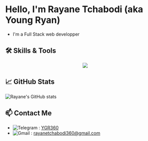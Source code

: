 # Hello, I'm Rayane Tchabodi (aka Young Ryan)

- I'm a Full Stack web developper 

## 🛠️ Skills & Tools
<p align="center">
  <a href="https://skillicons.dev">
    <img src="https://skillicons.dev/icons?i=git,github,laravel,nextjs,nodejs,php,ts,python,npm,tailwind,react,vscode,bash,bun,css,express,figma,js,linux,mysql,postman,postgres" />
  </a>
</p>

## 📈 GitHub Stats

![Rayane's GitHub stats](https://github-readme-stats.vercel.app/api?username=Ygryan360&show_icons=true&theme=holi)

## 📫 Contact Me

- ![Telegram](https://img.shields.io/badge/-Telegram-26A5E4?logo=telegram&logoColor=white) : [YGR360](https://t.me/YGR360)
- ![Gmail](https://img.shields.io/badge/-Gmail-EA4335?logo=gmail&logoColor=white) : [rayanetchabodi360@gmail.com](mailto:rayanetchabodi360@gmail.com)
